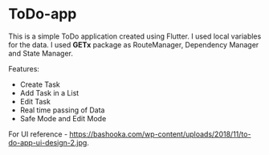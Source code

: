 # ToDo-app

This is a simple ToDo application created using Flutter. I used local variables for the data. I used **GETx** package as RouteManager, Dependency Manager and State Manager.

Features: 
- Create Task
- Add Task in a List
- Edit Task
- Real time passing of Data
- Safe Mode and Edit Mode

For UI reference - https://bashooka.com/wp-content/uploads/2018/11/to-do-app-ui-design-2.jpg.

